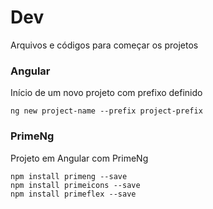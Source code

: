 # Dev
Arquivos e códigos para começar os projetos

### Angular
Início de um novo projeto com prefixo definido
```
ng new project-name --prefix project-prefix
```

### PrimeNg
Projeto em Angular com PrimeNg
```
npm install primeng --save
npm install primeicons --save
npm install primeflex --save
```